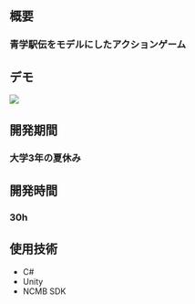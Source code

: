 ## 概要

### 青学駅伝をモデルにしたアクションゲーム

## デモ

[![](https://img.youtube.com/vi/UU8pirPAnUI/0.jpg)](https://www.youtube.com/watch?v=UU8pirPAnUI)

## 開発期間

### 大学3年の夏休み

## 開発時間

### 30h

## 使用技術

- C#
- Unity
- NCMB SDK
